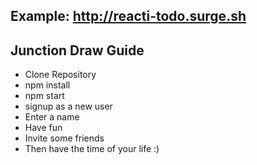 ## Example: http://reacti-todo.surge.sh

## Junction Draw Guide

* Clone Repository
* npm install
* npm start
* signup as a new user
* Enter a name
* Have fun
* Invite some friends
* Then have the time of your life :)